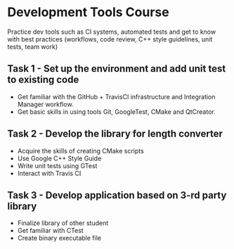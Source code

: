 # Development Tools Course

Practice dev tools such as CI systems, automated tests and get to know with best practices (workflows, code review, C++ style guidelines, unit tests, team work)

## Task 1 - Set up the environment and add unit test to existing code

- Get familiar with the GitHub + TravisCI infrastructure and Integration Manager workflow.
- Get basic skills in using tools Git, GoogleTest, CMake and QtCreator.

## Task 2 - Develop the library for length converter

- Acquire the skills of creating CMake scripts
- Use Google C++ Style Guide
- Write unit tests using GTest
- Interact with Travis CI

## Task 3 - Develop application based on 3-rd party library

- Finalize library of other student
- Get familiar with CTest
- Create binary executable file
